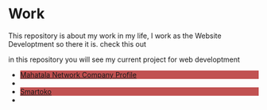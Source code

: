 # Work
This repository is about my work in my life, I work as the Website Developtment so there it is. check this out

in this repository you will see my current project for web developtment 

<ul>
  <li style='background-color:#c15151; color:#FFFFF;'><a href='https://github.com/CKrishnaDev/Work/tree/master/Mahatala'>Mahatala Network Company Profile</a><li>
  <li style='background-color:#c15151; color:#FFFFF;'><a href='https://github.com/CKrishnaDev/Work/tree/master/Mahatala'>Smartoko</a><li>
</ul>
